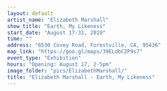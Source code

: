 ```yaml
---
layout: default
artist_name: "Elizabeth Marshall"
show_title: "Earth, My Likeness"
start_date: "August 17-31, 2019"
time: ""
address: "6530 Covey Road, Forestville, CA, 95436"
map_link: "https://goo.gl/maps/39ELdbCZP9s7"
event_type: "Exhibition"
hours: "Opening: August 17, 2-5pm"
image_folder: "pics/ElizabethMarshall/"
title: "Elizabeth Marshall - Earth, My Likeness"
---
```


